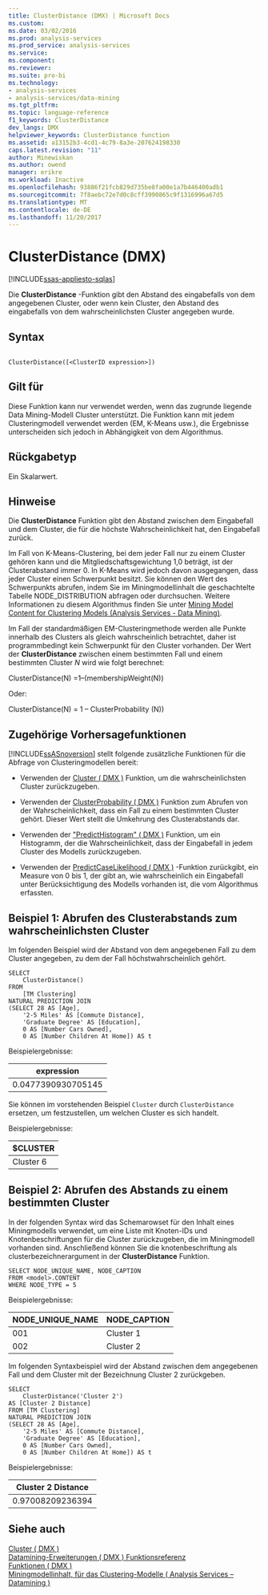 ```yaml
---
title: ClusterDistance (DMX) | Microsoft Docs
ms.custom: 
ms.date: 03/02/2016
ms.prod: analysis-services
ms.prod_service: analysis-services
ms.service: 
ms.component: 
ms.reviewer: 
ms.suite: pro-bi
ms.technology:
- analysis-services
- analysis-services/data-mining
ms.tgt_pltfrm: 
ms.topic: language-reference
f1_keywords: ClusterDistance
dev_langs: DMX
helpviewer_keywords: ClusterDistance function
ms.assetid: a13152b3-4cd1-4c79-8a3e-207624198330
caps.latest.revision: "11"
author: Minewiskan
ms.author: owend
manager: erikre
ms.workload: Inactive
ms.openlocfilehash: 93886f21fcb829d735be8fa00e1a7b446400adb1
ms.sourcegitcommit: 7f8aebc72e7d0c8cff3990865c9f1316996a67d5
ms.translationtype: MT
ms.contentlocale: de-DE
ms.lasthandoff: 11/20/2017
---
```

# <a name="clusterdistance-dmx"></a>ClusterDistance (DMX)
[!INCLUDE[ssas-appliesto-sqlas](../includes/ssas-appliesto-sqlas.md)]

  Die **ClusterDistance** -Funktion gibt den Abstand des eingabefalls von dem angegebenen Cluster, oder wenn kein Cluster, den Abstand des eingabefalls von dem wahrscheinlichsten Cluster angegeben wurde.  
  
## <a name="syntax"></a>Syntax  
  
```  
  
ClusterDistance([<ClusterID expression>])  
```  
  
## <a name="applies-to"></a>Gilt für  
 Diese Funktion kann nur verwendet werden, wenn das zugrunde liegende Data Mining-Modell Cluster unterstützt. Die Funktion kann mit jedem Clusteringmodell verwendet werden (EM, K-Means usw.), die Ergebnisse unterscheiden sich jedoch in Abhängigkeit von dem Algorithmus.  
  
## <a name="return-type"></a>Rückgabetyp  
 Ein Skalarwert.  
  
## <a name="remarks"></a>Hinweise  
 Die **ClusterDistance** Funktion gibt den Abstand zwischen dem Eingabefall und dem Cluster, die für die höchste Wahrscheinlichkeit hat, den Eingabefall zurück.  
  
 Im Fall von K-Means-Clustering, bei dem jeder Fall nur zu einem Cluster gehören kann und die Mitgliedschaftsgewichtung 1,0 beträgt, ist der Clusterabstand immer 0. In K-Means wird jedoch davon ausgegangen, dass jeder Cluster einen Schwerpunkt besitzt. Sie können den Wert des Schwerpunkts abrufen, indem Sie im Miningmodellinhalt die geschachtelte Tabelle NODE_DISTRIBUTION abfragen oder durchsuchen. Weitere Informationen zu diesem Algorithmus finden Sie unter [Mining Model Content for Clustering Models &#40;Analysis Services - Data Mining&#41;](../analysis-services/data-mining/mining-model-content-for-clustering-models-analysis-services-data-mining.md).  
  
 Im Fall der standardmäßigen EM-Clusteringmethode werden alle Punkte innerhalb des Clusters als gleich wahrscheinlich betrachtet, daher ist programmbedingt kein Schwerpunkt für den Cluster vorhanden. Der Wert der **ClusterDistance** zwischen einem bestimmten Fall und einem bestimmten Cluster *N* wird wie folgt berechnet:  
  
 ClusterDistance(N) =1–(membershipWeight(N))  
  
 Oder:  
  
 ClusterDistance(N) = 1 – ClusterProbability (N))  
  
## <a name="related-prediction-functions"></a>Zugehörige Vorhersagefunktionen  
 [!INCLUDE[ssASnoversion](../includes/ssasnoversion-md.md)] stellt folgende zusätzliche Funktionen für die Abfrage von Clusteringmodellen bereit:  
  
-   Verwenden der [Cluster &#40; DMX &#41;](../dmx/cluster-dmx.md) Funktion, um die wahrscheinlichsten Cluster zurückzugeben.  
  
-   Verwenden der [ClusterProbability &#40; DMX &#41;](../dmx/clusterprobability-dmx.md) Funktion zum Abrufen von der Wahrscheinlichkeit, dass ein Fall zu einem bestimmten Cluster gehört. Dieser Wert stellt die Umkehrung des Clusterabstands dar.  
  
-   Verwenden der ["PredictHistogram" &#40; DMX &#41;](../dmx/predicthistogram-dmx.md) Funktion, um ein Histogramm, der die Wahrscheinlichkeit, dass der Eingabefall in jedem Cluster des Modells zurückzugeben.  
  
-   Verwenden der [PredictCaseLikelihood &#40; DMX &#41;](../dmx/predictcaselikelihood-dmx.md) -Funktion zurückgibt, ein Measure von 0 bis 1, der gibt an, wie wahrscheinlich ein Eingabefall unter Berücksichtigung des Modells vorhanden ist, die vom Algorithmus erfassten.  
  
## <a name="example1-obtaining-cluster-distance-to-the-most-likely-cluster"></a>Beispiel 1: Abrufen des Clusterabstands zum wahrscheinlichsten Cluster  
 Im folgenden Beispiel wird der Abstand von dem angegebenen Fall zu dem Cluster angegeben, zu dem der Fall höchstwahrscheinlich gehört.  
  
```  
SELECT  
    ClusterDistance()  
FROM  
    [TM Clustering]  
NATURAL PREDICTION JOIN  
(SELECT 28 AS [Age],  
    '2-5 Miles' AS [Commute Distance],  
    'Graduate Degree' AS [Education],  
    0 AS [Number Cars Owned],  
    0 AS [Number Children At Home]) AS t  
```  
  
 Beispielergebnisse:  
  
|expression|  
|----------------|  
|0.0477390930705145|  
  
 Sie können im vorstehenden Beispiel `Cluster` durch `ClusterDistance` ersetzen, um festzustellen, um welchen Cluster es sich handelt.  
  
 Beispielergebnisse:  
  
|$CLUSTER|  
|--------------|  
|Cluster 6|  
  
## <a name="example2-obtaining-distance-to-a-specified-cluster"></a>Beispiel 2: Abrufen des Abstands zu einem bestimmten Cluster  
 In der folgenden Syntax wird das Schemarowset für den Inhalt eines Miningmodells verwendet, um eine Liste mit Knoten-IDs und Knotenbeschriftungen für die Cluster zurückzugeben, die im Miningmodell vorhanden sind. Anschließend können Sie die knotenbeschriftung als clusterbezeichnerargument in der **ClusterDistance** Funktion.  
  
```  
SELECT NODE_UNIQUE_NAME, NODE_CAPTION   
FROM <model>.CONTENT   
WHERE NODE_TYPE = 5  
```  
  
 Beispielergebnisse:  
  
|NODE_UNIQUE_NAME|NODE_CAPTION|  
|------------------------|-------------------|  
|001|Cluster 1|  
|002|Cluster 2|  
  
 Im folgenden Syntaxbeispiel wird der Abstand zwischen dem angegebenen Fall und dem Cluster mit der Bezeichnung Cluster 2 zurückgeben.  
  
```  
SELECT  
    ClusterDistance('Cluster 2')  
AS [Cluster 2 Distance]  
FROM [TM Clustering]  
NATURAL PREDICTION JOIN  
(SELECT 28 AS [Age],  
    '2-5 Miles' AS [Commute Distance],  
    'Graduate Degree' AS [Education],  
    0 AS [Number Cars Owned],  
    0 AS [Number Children At Home]) AS t  
```  
  
 Beispielergebnisse:  
  
|Cluster 2 Distance|  
|------------------------|  
|0.97008209236394|  
  
## <a name="see-also"></a>Siehe auch  
 [Cluster &#40; DMX &#41;](../dmx/cluster-dmx.md)   
 [Datamining-Erweiterungen &#40; DMX &#41; Funktionsreferenz](../dmx/data-mining-extensions-dmx-function-reference.md)   
 [Funktionen &#40; DMX &#41;](../dmx/functions-dmx.md)   
 [Miningmodellinhalt, für das Clustering-Modelle &#40; Analysis Services – Datamining &#41;](../analysis-services/data-mining/mining-model-content-for-clustering-models-analysis-services-data-mining.md)  
  
  
